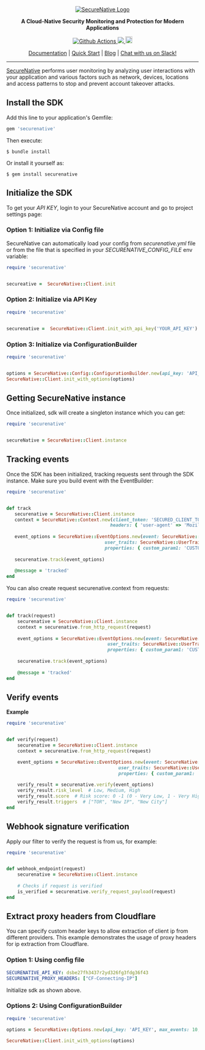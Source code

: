 <p align="center">
  <a href="https://www.securenative.com"><img src="https://user-images.githubusercontent.com/45174009/77826512-f023ed80-7120-11ea-80e0-58aacde0a84e.png" alt="SecureNative Logo"/></a>
</p>

<p align="center">
  <b>A Cloud-Native Security Monitoring and Protection for Modern Applications</b>
</p>
<p align="center">
  <a href="https://github.com/securenative/securenative-ruby">
    <img alt="Github Actions" src="https://github.com/securenative/securenative-ruby/workflows/CI/badge.svg">
  </a>
  <a href="https://codecov.io/gh/securenative/securenative-ruby">
    <img src="https://codecov.io/gh/securenative/securenative-ruby/branch/master/graph/badge.svg" />
  </a>
  <a href="https://badge.fury.io/rb/securenative"><img src="https://badge.fury.io/rb/securenative.svg" alt="Gem Version" height="18"></a>
</p>
<p align="center">
  <a href="https://docs.securenative.com">Documentation</a> |
  <a href="https://docs.securenative.com/quick-start">Quick Start</a> |
  <a href="https://blog.securenative.com">Blog</a> |
  <a href="">Chat with us on Slack!</a>
</p>
<hr/>


[SecureNative](https://www.securenative.com/) performs user monitoring by analyzing user interactions with your application and various factors such as network, devices, locations and access patterns to stop and prevent account takeover attacks.


## Install the SDK

Add this line to your application's Gemfile:

```ruby
gem 'securenative'
```

Then execute:

    $ bundle install

Or install it yourself as:

    $ gem install securenative

## Initialize the SDK

To get your *API KEY*, login to your SecureNative account and go to project settings page:

### Option 1: Initialize via Config file
SecureNative can automatically load your config from *securenative.yml* file or from the file that is specified in your *SECURENATIVE_CONFIG_FILE* env variable:

```ruby
require 'securenative'


secureative =  SecureNative::Client.init
```
### Option 2: Initialize via API Key

```ruby
require 'securenative'


securenative =  SecureNative::Client.init_with_api_key('YOUR_API_KEY')
```

### Option 3: Initialize via ConfigurationBuilder
```ruby
require 'securenative'


options = SecureNative::Config::ConfigurationBuilder.new(api_key: 'API_KEY', max_events: 10, log_level: 'ERROR')
SecureNative::Client.init_with_options(options)                                 
```

## Getting SecureNative instance
Once initialized, sdk will create a singleton instance which you can get: 
```ruby
require 'securenative'


secureNative = SecureNative::Client.instance
```

## Tracking events

Once the SDK has been initialized, tracking requests sent through the SDK
instance. Make sure you build event with the EventBuilder:

 ```ruby
require 'securenative'


def track
    securenative = SecureNative::Client.instance
    context = SecureNative::Context.new(client_token: 'SECURED_CLIENT_TOKEN', ip: '127.0.0.1',
                                       headers: { 'user-agent' => 'Mozilla: Mozilla/5.0 (Windows NT 6.1; Win64; x64; rv:47.0) Gecko/20100101 Firefox/47.3 Mozilla/5.0 (Macintosh; Intel Mac OS X x.y; rv:42.0) Gecko/20100101 Firefox/43.4' })
    
    event_options = SecureNative::EventOptions.new(event: SecureNative::EventTypes::LOG_IN, user_id: '1234', context: context,
                                     user_traits: SecureNative::UserTraits.new(name: 'Your Name', email: 'name@gmail.com', phone: '+1234567890'),
                                     properties: { custom_param1: 'CUSTOM_PARAM_VALUE', custom_param2: true, custom_param3: 3 })
    
    securenative.track(event_options)
    
    @message = 'tracked'
end
 ```

You can also create request securenative.context from requests:

```ruby
require 'securenative'


def track(request)
    securenative = SecureNative::Client.instance
    context = securenative.from_http_request(request)
    
    event_options = SecureNative::EventOptions.new(event: SecureNative::EventTypes::LOG_IN, user_id: '1234', context: context,
                                     user_traits: SecureNative::UserTraits.new(name: 'Your Name', email: 'name@gmail.com', phone: '+1234567890'),
                                     properties: { custom_param1: 'CUSTOM_PARAM_VALUE', custom_param2: true, custom_param3: 3 })
    
    securenative.track(event_options)
    
    @message = 'tracked'
end
```

## Verify events

**Example**

```ruby
require 'securenative'


def verify(request)
    securenative = SecureNative::Client.instance
    context = securenative.from_http_request(request)

    event_options = SecureNative::EventOptions.new(event: SecureNative::EventTypes::LOG_IN, user_id: '1234', context: context,
                                         user_traits: SecureNative::UserTraits.new(name: 'Your Name', email: 'name@gmail.com', phone: '+1234567890'),
                                         properties: { custom_param1: 'CUSTOM_PARAM_VALUE', custom_param2: true, custom_param3: 3 })
    
    verify_result = securenative.verify(event_options)
    verify_result.risk_level  # Low, Medium, High
    verify_result.score  # Risk score: 0 -1 (0 - Very Low, 1 - Very High)
    verify_result.triggers  # ["TOR", "New IP", "New City"]
end
```

## Webhook signature verification

Apply our filter to verify the request is from us, for example:

```ruby
require 'securenative'


def webhook_endpoint(request)
    securenative = SecureNative::Client.instance
    
    # Checks if request is verified
    is_verified = securenative.verify_request_payload(request)
end
 ```

## Extract proxy headers from Cloudflare

You can specify custom header keys to allow extraction of client ip from different providers.
This example demonstrates the usage of proxy headers for ip extraction from Cloudflare.

### Option 1: Using config file
```yaml
SECURENATIVE_API_KEY: dsbe27fh3437r2yd326fg3fdg36f43
SECURENATIVE_PROXY_HEADERS: ["CF-Connecting-IP"]
```

Initialize sdk as shown above.

### Options 2: Using ConfigurationBuilder

```ruby
require 'securenative'

options = SecureNative::Options.new(api_key: 'API_KEY', max_events: 10, log_level: 'ERROR', proxy_headers: ['CF-Connecting-IP'])

SecureNative::Client.init_with_options(options)
``` 